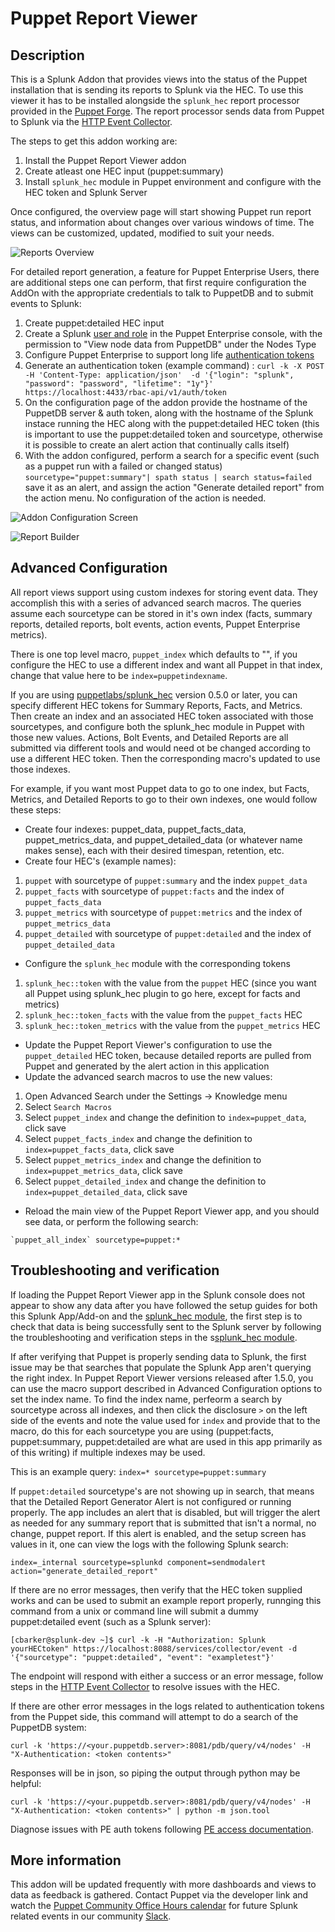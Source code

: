 Puppet Report Viewer
==============

Description
-----------
This is a Splunk Addon that provides views into the status of the Puppet installation that is sending its reports to Splunk via the HEC. To use this viewer it has to be installed alongside the `splunk_hec` report processor provided in the [Puppet Forge](https://forge.puppet.com/puppetlabs/splunk_hec). The report processor sends data from Puppet to Splunk via the [HTTP Event Collector](https://docs.splunk.com/Documentation/Splunk/latest/Data/UsetheHTTPEventCollector).

The steps to get this addon working are:

1. Install the Puppet Report Viewer addon
2. Create atleast one HEC input (puppet:summary)
3. Install `splunk_hec` module in Puppet environment and configure with the HEC token and Splunk Server

Once configured, the overview page will start showing Puppet run report status, and information about changes over various windows of time. The views can be customized, updated, modified to suit your needs.

![Reports Overview](https://raw.githubusercontent.com/puppetlabs/TA-puppet-report-viewer/master/README/img/overview.png)

For detailed report generation, a feature for Puppet Enterprise Users, there are additional steps one can perform, that first require configuration the AddOn with the appropriate credentials to talk to PuppetDB and to submit events to Splunk:

1. Create puppet:detailed HEC input
2. Create a Splunk [user and role](https://puppet.com/docs/pe/latest/rbac_user_roles_intro.html#create-a-new-user-role) in the Puppet Enterprise console, with the permission to "View node data from PuppetDB" under the Nodes Type
3. Configure Puppet Enterprise to support long life [authentication tokens](https://puppet.com/docs/pe/latest/rbac_token_auth_intro.html#change-the-token-s-default-lifetime)
4. Generate an authentication token (example command) : `curl -k -X POST -H 'Content-Type: application/json' 
 -d '{"login": "splunk", "password": "password", "lifetime": "1y"}' https://localhost:4433/rbac-api/v1/auth/token`
5. On the configuration page of the addon provide the hostname of the PuppetDB server & auth token, along with the hostname of the Splunk instace running the HEC along with the puppet:detailed HEC token (this is important to use the puppet:detailed token and sourcetype, otherwise it is possible to create an alert action that continually calls itself)
6. With the addon configured, perform a search for a specific event (such as a puppet run with a failed or changed status) `sourcetype="puppet:summary"| spath status | search status=failed` save it as an alert, and assign the action "Generate detailed report" from the action menu. No configuration of the action is needed.

![Addon Configuration Screen](https://raw.githubusercontent.com/puppetlabs/TA-puppet-report-viewer/master/README/img/configuration.png)

![Report Builder](https://raw.githubusercontent.com/puppetlabs/TA-puppet-report-viewer/master/README/img/report_builder.png)

Advanced Configuration
----------------
All report views support using custom indexes for storing event data. They accomplish this with a series of advanced search macros. The queries assume each sourcetype can be stored in it's own index (facts, summary reports, detailed reports, bolt events, action events, Puppet Enterprise metrics).

There is one top level macro, `puppet_index` which defaults to "", if you configure the HEC to use a different index and want all Puppet in that index, change that value here to be `index=puppetindexname`.

If you are using [puppetlabs/splunk_hec](https://forge.puppet.com/puppetlabs/splunk_hec/readme) version 0.5.0 or later, you can specify different HEC tokens for Summary Reports, Facts, and Metrics. Then create an index and an associated HEC token associated with those sourcetypes, and configure both the splunk_hec module in Puppet with those new values. Actions, Bolt Events, and Detailed Reports are all submitted via different tools and would need ot be changed according to use a different HEC token. Then the corresponding macro's updated to use those indexes.

For example, if you want most Puppet data to go to one index, but Facts, Metrics, and Detailed Reports to go to their own indexes, one would follow these steps:
- Create four indexes: puppet_data, puppet_facts_data, puppet_metrics_data, and puppet_detailed_data (or whatever name makes sense), each with their desired timespan, retention, etc.
- Create four HEC's (example names):
1. `puppet` with sourcetype of `puppet:summary` and the index `puppet_data`
2. `puppet_facts` with sourcetype of `puppet:facts` and the index of `puppet_facts_data`
3. `puppet_metrics` with sourcetype of `puppet:metrics` and the index of `puppet_metrics_data`
4. `puppet_detailed` with sourcetype of `puppet:detailed` and the index of `puppet_detailed_data`
- Configure the `splunk_hec` module with the corresponding tokens
1. `splunk_hec::token` with the value from the `puppet` HEC (since you want all Puppet using splunk_hec plugin to go here, except for facts and metrics)
2. `splunk_hec::token_facts` with the value from the `puppet_facts` HEC
3. `splunk_hec::token_metrics` with the value from the `puppet_metrics` HEC
- Update the Puppet Report Viewer's configuration to use the `puppet_detailed` HEC token, because detailed reports are pulled from Puppet and generated by the alert action in this application
- Update the advanced search macros to use the new values:
1. Open Advanced Search under the Settings -> Knowledge menu
2. Select `Search Macros`
3. Select `puppet_index` and change the definition to `index=puppet_data`, click save
4. Select `puppet_facts_index` and change the definition to `index=puppet_facts_data`, click save
5. Select `puppet_metrics_index` and change the definition to `index=puppet_metrics_data`, click save
6. Select `puppet_detailed_index` and change the definition to `index=puppet_detailed_data`, click save
- Reload the main view of the Puppet Report Viewer app, and you should see data, or perform the following search:
``` 
`puppet_all_index` sourcetype=puppet:*
```


Troubleshooting and verification
----------------
If loading the Puppet Report Viewer app in the Splunk console does not appear to show any data after you have followed the setup guides for both this Splunk App/Add-on and the [splunk_hec module](https://github.com/puppetlabs/puppetlabs-splunk_hec), the first step is to check that data is being successfully sent to the Splunk server by following the troubleshooting and verification steps in the s[splunk_hec module](https://github.com/puppetlabs/puppetlabs-splunk_hec).

If after verifying that Puppet is properly sending data to Splunk, the first issue may be that searches that populate the Splunk App aren't querying the right index. In Puppet Report Viewer versions released after 1.5.0, you can use the macro support described in Advanced Configuration options to set the index name. To find the index name, perfeorm a search by sourcetype across all indexes, and then click the disclosure `>` on the left side of the events and note the value used for `index` and provide that to the macro, do this for each sourcetype you are using (puppet:facts, puppet:summary, puppet:detailed are what are used in this app primarily as of this writing) if multiple indexes may be used.

This is an example query: `index=* sourcetype=puppet:summary`

If `puppet:detailed` sourcetype's are not showing up in search, that means that the Detailed Report Generator Alert is not configured or running properly. The app includes an alert that is disabled, but will trigger the alert as needed for any summary report that is submitted that isn't a normal, no change, puppet report. If this alert is enabled, and the setup screen has values in it, one can view the logs with the following Splunk search:

`index=_internal sourcetype=splunkd component=sendmodalert action="generate_detailed_report"`

If there are no error messages, then verify that the HEC token supplied works and can be used to submit an example report properly, runnging this command from a unix or command line will submit a dummy puppet:detailed event (such as a Splunk server):

```
[cbarker@splunk-dev ~]$ curl -k -H "Authorization: Splunk yourHECtoken" https://localhost:8088/services/collector/event -d '{"sourcetype": "puppet:detailed", "event": "exampletest"}'
```
The endpoint will respond with either a success or an error message, follow steps in the [HTTP Event Collector](https://docs.splunk.com/Documentation/Splunk/latest/Data/UsetheHTTPEventCollector) to resolve issues with the HEC.

If there are other error messages in the logs related to authentication tokens from the Puppet side, this command will attempt to do a search of the PuppetDB system:

```
curl -k 'https://<your.puppetdb.server>:8081/pdb/query/v4/nodes' -H "X-Authentication: <token contents>"
```

Responses will be in json, so piping the output through python may be helpful:

```
curl -k 'https://<your.puppetdb.server>:8081/pdb/query/v4/nodes' -H "X-Authentication: <token contents>" | python -m json.tool
```

Diagnose issues with PE auth tokens following [PE access documentation](https://puppet.com/docs/pe/latest/managing_access.html).


More information
----------------

This addon will be updated frequently with more dashboards and views to data as feedback is gathered. Contact Puppet via the developer link and watch the [Puppet Community Office Hours calendar](https://puppet.com/community/office-hours) for future Splunk related events in our community [Slack](https://slack.puppet.com).
  